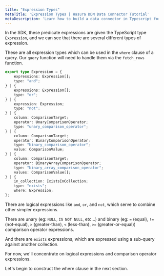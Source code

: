 ```yaml
---
title: "Expression Types"
metaTitle: 'Expression Types | Hasura DDN Data Connector Tutorial'
metaDescription: 'Learn how to build a data connector in Typescript for Hasura DDN'
---
```


In the SDK, these predicate expressions are given the TypeScript type `Expression`, and we can see that there are
several different types of expression. 

These are all expression types which can be used in the `where` clause of a query. Our `query` function will need to 
handle them via the `fetch_rows` function.

```typescript
export type Expression = {
    expressions: Expression[];
    type: "and";
} | {
    expressions: Expression[];
    type: "or";
} | {
    expression: Expression;
    type: "not";
} | {
    column: ComparisonTarget;
    operator: UnaryComparisonOperator;
    type: "unary_comparison_operator";
} | {
    column: ComparisonTarget;
    operator: BinaryComparisonOperator;
    type: "binary_comparison_operator";
    value: ComparisonValue;
} | {
    column: ComparisonTarget;
    operator: BinaryArrayComparisonOperator;
    type: "binary_array_comparison_operator";
    values: ComparisonValue[];
} | {
    in_collection: ExistsInCollection;
    type: "exists";
    where: Expression;
};
```

There are logical expressions like `and`, `or`, and `not`, which serve to combine other simpler expressions.

There are unary (eg: `NULL`, `IS NOT NULL`, etc...) and binary (eg: `=` (equal), `!=` (not-equal), `>` (greater-than), 
`<` (less-than), `>=` (greater-or-equal)) comparison operator expressions.

And there are `exists` expressions, which are expressed using a sub-query against another collection.

For now, we'll concentrate on logical expressions and comparison operator expressions.

Let's begin to construct the where clause in the next section.